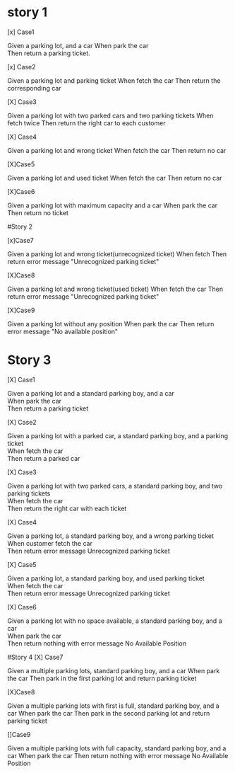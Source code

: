 # story 1
[x] Case1  

Given a parking lot, and a car
When park the car  
Then return a parking ticket. 

[x] Case2

Given a parking lot and parking ticket 
When fetch the car
Then return the corresponding car 

[X] Case3

Given a parking lot with two parked cars and two parking tickets
When fetch twice
Then return the right car to each customer

[X] Case4

Given a parking lot and wrong ticket
When fetch the car
Then return no car

[X]Case5

Given a parking lot and used ticket
When fetch the car
Then return no car

[X]Case6

Given a parking lot with maximum capacity and a car 
When park the car
Then return no ticket

#Story 2

[x]Case7

Given a parking lot and wrong ticket(unrecognized ticket)
When fetch
Then return error message "Unrecognized parking ticket"

[X]Case8

Given a parking lot and wrong ticket(used ticket)
When fetch the car
Then return error message "Unrecognized parking ticket"

[X]Case9

Given a parking lot without any position
When park the car
Then return error message "No available position"


# Story 3
[X] Case1

Given a parking lot and a standard parking boy, and a car  
When park the car  
Then return a parking ticket

[X] Case2

Given a parking lot with a parked car, a standard parking boy, and a parking ticket  
When fetch the car  
Then return a parked car

[X] Case3

Given a parking lot with two parked cars, a standard parking boy, and two parking tickets  
When fetch the car  
Then return the right car with each ticket

[X] Case4

Given a parking lot, a standard parking boy, and a wrong parking ticket  
When customer fetch the car  
Then return error message Unrecognized parking ticket

[X] Case5

Given a parking lot, a standard parking boy, and used parking ticket  
When fetch the car  
Then return error message Unrecognized parking ticket

[X] Case6

Given a parking lot with no space available, a standard parking boy, and a car  
When park the car  
Then return nothing with error message No Available Position

#Story 4
[X] Case7

Given a multiple parking lots, standard parking boy, and a car
When park the car
Then park in the first parking lot and return parking ticket

[X]Case8

Given a multiple parking lots with first is full, standard parking boy, and a car
When park the car
Then park in the second parking lot and return parking ticket

[]Case9

Given a multiple parking lots with full capacity, standard parking boy, and a car
When park the car
Then return nothing with error message No Available Position




